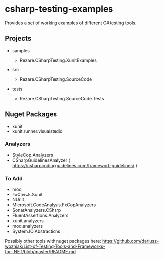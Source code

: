 # csharp-testing-examples
Provides a set of working examples of different C# testing tools.

## Projects

 - samples
   - Rezare.CSharpTesting.XunitExamples

 - src
   - Rezare.CSharpTesting.SourceCode

 - tests
   - Rezare.CSharpTesting.SourceCode.Tests


## Nuget Packages

 - xunit
 - xunit.runner.visualstudio

### Analyzers

 - StyleCop.Analyzers
 - CSharpGuidelinesAnalyzer ( https://csharpcodingguidelines.com/framework-guidelines/ )

### To Add

 - moq
 - FsCheck.Xunit
 - NUnit
 - Microsoft.CodeAnalysis.FxCopAnalyzers
 - SonarAnalyzers.CSharp
 - FluentAssertions.Analyzers
 - xunit.analyzers
 - moq.analyzers
 - System.IO.Abstractions

Possibly other tools with nuget packages here:
https://github.com/dariusz-wozniak/List-of-Testing-Tools-and-Frameworks-for-.NET/blob/master/README.md